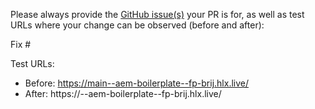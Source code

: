 Please always provide the [GitHub issue(s)](../issues) your PR is for, as well as test URLs where your change can be observed (before and after):

Fix #<gh-issue-id>

Test URLs:
- Before: https://main--aem-boilerplate--fp-brij.hlx.live/
- After: https://<branch>--aem-boilerplate--fp-brij.hlx.live/
